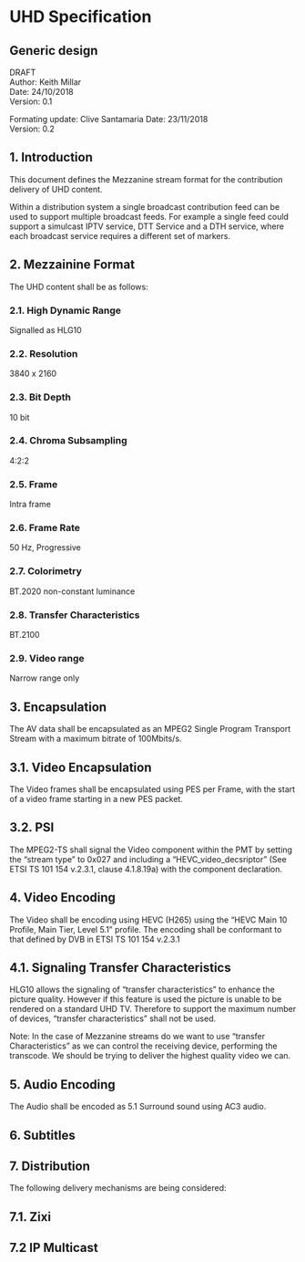 # UHD Specification

## Generic design

DRAFT  
Author: Keith Millar  
Date: 24/10/2018   
Version: 0.1  

Formating update: Clive Santamaria
Date: 23/11/2018   
Version: 0.2  


## 1. Introduction
This document defines the Mezzanine stream format for the contribution delivery of 
UHD content.

Within a distribution system a single broadcast contribution feed can be used to
support multiple broadcast feeds. For example a single feed could support a
simulcast IPTV service, DTT Service and a DTH service, where each broadcast
service requires a different set of markers.


## 2. Mezzainine Format
The UHD content shall be as follows:

### 2.1. High Dynamic Range

Signalled as HLG10

### 2.2. Resolution

3840 x 2160

### 2.3. Bit Depth

10 bit

### 2.4. Chroma Subsampling

4:2:2

### 2.5. Frame

Intra frame

### 2.6. Frame Rate

50 Hz, Progressive

### 2.7. Colorimetry

BT.2020 non-constant luminance

### 2.8. Transfer Characteristics

BT.2100

### 2.9. Video range

Narrow range only


## 3. Encapsulation

The AV data shall be encapsulated as an MPEG2 Single Program Transport Stream with a maximum bitrate of 100Mbits/s. 

## 3.1. Video Encapsulation

The Video frames shall be encapsulated using PES per Frame, with the start of a video frame starting in a new PES packet. 

## 3.2. PSI

The MPEG2-TS shall signal the Video component within the PMT by setting the “stream type” to  0x027 and including a “HEVC_video_decsriptor” (See ETSI TS 101 154 v.2.3.1, clause 4.1.8.19a) with the component declaration.


## 4. Video Encoding

The Video shall be encoding using HEVC (H265) using the “HEVC Main 10 Profile, Main Tier, Level 5.1” profile. The encoding shall be conformant to that defined by DVB in ETSI TS 101 154 v.2.3.1

## 4.1. Signaling Transfer Characteristics

HLG10 allows the signaling of “transfer characteristics” to enhance the picture quality. However if this feature is used the picture is unable to be rendered on a standard UHD TV. Therefore to support the maximum number of devices, “transfer characteristics” shall not be used.

Note:  In the case of Mezzanine streams do we want to use “transfer Characteristics” as we can control the receiving device, performing the transcode. We should be trying to deliver the highest quality video we can.


## 5. Audio Encoding

The Audio shall be encoded as 5.1 Surround sound using AC3 audio.


## 6. Subtitles



## 7. Distribution

The following delivery mechanisms are being considered:

## 7.1. Zixi
## 7.2  IP Multicast



